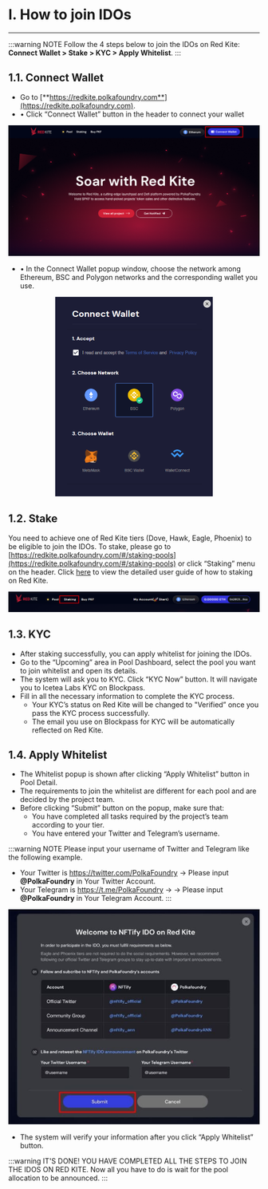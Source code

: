 # I. How to join IDOs

---

:::warning NOTE
Follow the 4 steps below to join the IDOs on Red Kite: **Connect Wallet > Stake > KYC > Apply Whitelist**.
:::

## 1.1. Connect Wallet

* Go to [**https://redkite.polkafoundry.com**](https://redkite.polkafoundry.com).
* •	Click “Connect Wallet” button in the header to connect your wallet

<img src="./image110.png" width="700"/>

* •	In the Connect Wallet popup window, choose the network among Ethereum, BSC and Polygon networks and the corresponding wallet you use.

<div align="center">
   <img src="./image111.png" height="400" />
</div>

## 1.2. Stake

You need to achieve one of Red Kite tiers (Dove, Hawk, Eagle, Phoenix) to be eligible to join the IDOs. To stake, please go to [https://redkite.polkafoundry.com/#/staking-pools](https://redkite.polkafoundry.com/#/staking-pools) or click “Staking” menu on the header. Click [here](https://redkite-faq.polkafoundry.com/guides/guide_staking.html#vi-staking) to view the detailed user guide of how to staking on Red Kite.

<img src="./image112.png" width="700"/>

## 1.3. KYC

* After staking successfully, you can apply whitelist for joining the IDOs. 
* Go to the “Upcoming” area in Pool Dashboard, select the pool you want to join whitelist and open its details. 
* The system will ask you to KYC. Click “KYC Now” button. It will navigate you to Icetea Labs KYC on Blockpass.
* Fill in all the necessary information to complete the KYC process.
  * Your KYC’s status on Red Kite will be changed to "Verified” once you pass the KYC process successfully.
  * The email you use on Blockpass for KYC will be automatically reflected on Red Kite.

## 1.4. Apply Whitelist

* The Whitelist popup is shown after clicking “Apply Whitelist” button in Pool Detail.
* The requirements to join the whitelist are different for each pool and are decided by the project team.
* Before clicking “Submit” button on the popup, make sure that:
  * You have completed all tasks required by the project’s team according to your tier.
  * You have entered your Twitter and Telegram’s username.

:::warning NOTE
Please input your username of Twitter and Telegram like the following example.
* Your Twitter is https://twitter.com/PolkaFoundry -> Please input **@PolkaFoundry** in Your Twitter Account.
* Your Telegram is https://t.me/PolkaFoundry -> -> Please input **@PolkaFoundry** in Your Telegram Account.
:::

<img src="./image113.jpeg" width="700"/>

* The system will verify your information after you click “Apply Whitelist” button.

:::warning IT'S DONE! YOU HAVE COMPLETED ALL THE STEPS TO JOIN THE IDOS ON RED KITE.
Now all you have to do is wait for the pool allocation to be announced.
:::